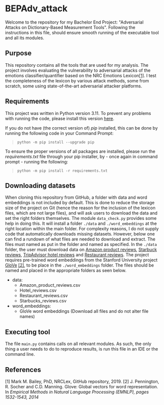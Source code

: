# BEPAdv_attack
Welcome to the repository for my Bachelor End Project: "Adversarial Attacks on Dictionary-Based Measurement Tools". Following the instructions in this file, should ensure smooth running of the executable tool and all its modules.

## Purpose
This repository contains all the tools that are used for my analysis. The project involves evaluating the vulnerability to adversarial attacks of the emotions classifier/quantifier based on the NRC Emotions Lexicon[[1]](#1). I test the completeness of the lexicon by various attack methods, some from scratch, some using state-of-the-art adversarial attacker platforms. 

## Requirements
This project was written in Python version 3.11. To prevent any problems with running the code, please install this version [here](https://www.python.org/downloads/). 

If you do not have (the correct version of) <em>pip</em> installed, this can be done by running the following code in your Command Prompt:
> `python -m pip install --upgrade pip` <br>

To ensure the proper versions of all packages are installed, please run the <em>requirements.txt</em> file through your pip installer, by - once again in command prompt - running the following:
> `python -m pip install -r requirements.txt`

## Downloading datasets
When cloning this repository from GitHub, a folder with data and word embeddings is not included by default. This is done to reduce the storage size of the project on Git (hence the reason for the inclusion of the lexicon files, which are not large files), and will ask users to download the data and set the right folders themselves. The module `data_check.py` provides some help in doing this. It will install a folder `./data` and `./word_embeddings` at the right location within the main folder. 
For complexity reasons, I do not supply code that automatically downloads missing datasets. However, below one can find a rundown of what files are needed to download and extract. The files must named as put in the folder and named as specified. 
In the `./data` folder, the user must download data on [Amazon product reviews](https://www.kaggle.com/datasets/arhamrumi/amazon-product-reviews), [Starbuck reviews](https://www.kaggle.com/datasets/harshalhonde/starbucks-reviews-dataset), [TripAdvisor hotel reviews](https://www.kaggle.com/datasets/andrewmvd/trip-advisor-hotel-reviews/) and [Restaurant reviews](https://www.kaggle.com/datasets/joebeachcapital/restaurant-reviews).
The project requires pre-trained word embeddings from the Stanford University project [GloVe](https://nlp.stanford.edu/data/glove.6B.zip) [[2]](#2), to be place in the `./word_embeddings` folder.
The files should be named and placed in the appropriate folders as seen below. 
<ul>
<li> data:
<ul>
<li> Amazon_product_reviews.csv</li>
<li> Hotel_reviews.csv</li>
<li> Restaurant_reviews.csv</li>
<li> Starbucks_reviews.csv</li>
</ul>
<li> word_embeddings:
<ul>
<li> GloVe word embeddings (Download all files and do not alter file names) </li>
</ul>
</ul>

## Executing tool
The file `main.py` contains calls on all relevant modules. As such, the only thing a user needs to do to reproduce results, is run this file in an IDE or the command line.

## References
<a id="1">[1]</a>
Mark M. Bailey, PhD, NRCLex, GitHub repository, 2019.
<a id="2">[2]</a>
J. Pennington, R. Socher and C.D. Manning. Glove: Global vectors for word representation. In <em>Empirical Methods in Natural Language Processing (EMNLP), pages 1532-1543, 2014
